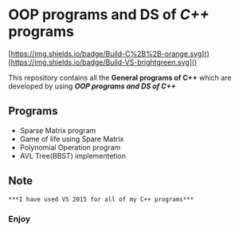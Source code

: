# **OOP programs and DS of _C++_ programs**
[https://img.shields.io/badge/Build-C%2B%2B-orange.svg]()
[https://img.shields.io/badge/Build-VS-brightgreen.svg]()

This repository contains all the **General programs of C++** which are developed by using **_OOP programs and DS of C++_** 

## Programs
- Sparse Matrix program
- Game of life using Spare Matrix
- Polynomial Operation program
- AVL Tree(BBST) implementetion

## Note
    ***I have used VS 2015 for all of my C++ programs***

### Enjoy